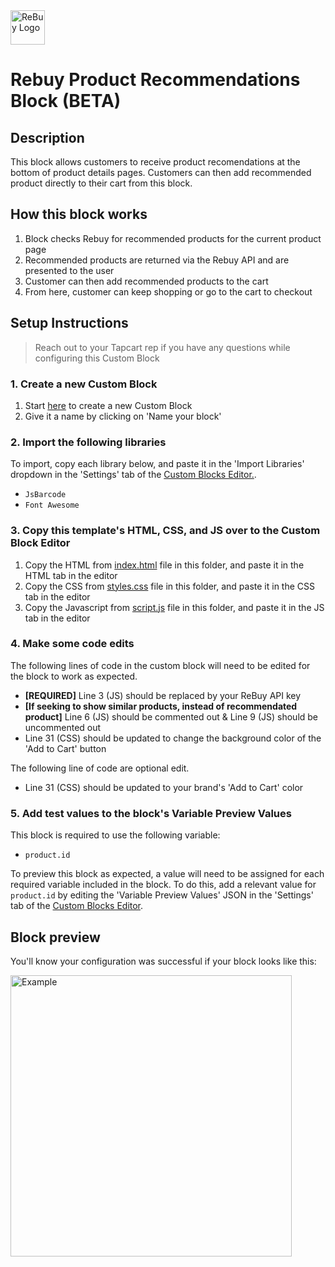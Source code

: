 <img height="55" alt="ReBuy Logo" src="https://user-images.githubusercontent.com/15990327/205843090-3bdf1e11-7ffe-4120-a658-a815b40ccabc.png">

# Rebuy Product Recommendations Block (BETA)

## Description
This block allows customers to receive product recomendations at the bottom of product details pages. Customers can then add recommended product directly to their cart from this block.

## How this block works
1. Block checks Rebuy for recommended products for the current product page
2. Recommended products are returned via the Rebuy API and are presented to the user
3. Customer can then add recommended products to the cart 
4. From here, customer can keep shopping or go to the cart to checkout

## Setup Instructions
> Reach out to your Tapcart rep if you have any questions while configuring this Custom Block

### 1. Create a new Custom Block
1. Start [here](https://app.tapcart.com/custom-blocks) to create a new Custom Block
2. Give it a name by clicking on 'Name your block'

### 2. Import the following libraries
To import, copy each library below, and paste it in the 'Import Libraries' dropdown in the 'Settings' tab of the [Custom Blocks Editor.](https://app.tapcart.com/custom-blocks).

- `JsBarcode`
- `Font Awesome`

### 3. Copy this template's HTML, CSS, and JS over to the Custom Block Editor
1. Copy the HTML from [index.html](https://github.com/Tapcart-Templates/custom-block-templates/edit/main/Rebuy%20Product%20Recommendations/index.html) file in this folder, and paste it in the HTML tab in the editor
2. Copy the CSS from [styles.css](https://github.com/Tapcart-Templates/custom-block-templates/edit/main/Rebuy%20Product%20Recommendations/styles.css) file in this folder, and paste it in the CSS tab in the editor
3. Copy the Javascript from [script.js](https://github.com/Tapcart-Templates/custom-block-templates/edit/main/Rebuy%20Product%20Recommendations/scripts.js) file in this folder, and paste it in the JS tab in the editor

### 4. Make some code edits
The following lines of code in the custom block will need to be edited for the block to work as expected.

- **[REQUIRED]** Line 3 (JS) should be replaced by your ReBuy API key
- **[If seeking to show similar products, instead of recommendated product]** Line 6 (JS) should be commented out & Line 9 (JS) should be uncommented out
- Line 31 (CSS) should be updated to change the background color of the 'Add to Cart' button

The following line of code are optional edit.

- Line 31 (CSS) should be updated to your brand's 'Add to Cart' color

### 5. Add test values to the block's Variable Preview Values
This block is required to use the following variable:
- `product.id`

To preview this block as expected, a value will need to be assigned for each required variable included in the block. To do this, add a relevant value for `product.id` by editing the 'Variable Preview Values' JSON in the 'Settings' tab of the [Custom Blocks Editor](https://ap.tapcart.com/custom-blocks).

## Block preview
You'll know your configuration was successful if your block looks like this:

<img height="450" alt="Example" src="https://user-images.githubusercontent.com/15990327/209225293-24d66e4f-b0a3-4a61-8680-013624fd953b.png">
